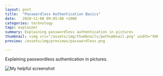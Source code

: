 ```yaml
---
layout: post
title:  "Passwordless Authentication Basics"
date:   2020-11-08 09:05:00 +1000
categories: technology
tags: explainer
summary: Explaining passwordless authentication in pictures
thumbnail: <img src="/assets/img/thumbnails/pwthumbnail.png" width="600">
preview: /assets/img/previews/passwordless.png

---
```


Explaining passwordless authentication in pictures.

![My helpful screenshot][notes]

[notes]: /assets/img/notes/passwordless.png
